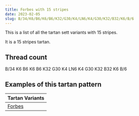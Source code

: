 ```yaml
---
title: Forbes with 15 stripes
date: 2023-02-05
slug: B/34/K6/B6/K6/B6/K32/G30/K4/LN6/K4/G30/K32/B32/K6/B/6
---
```

This is a list of all the tartan sett variants with 15 stripes.

It is a 15 stripes tartan.


## Thread count
B/34 K6 B6 K6 B6 K32 G30 K4 LN6 K4 G30 K32 B32 K6 B/6

## Examples of this tartan pattern

| Tartan Variants |
|---------------|
| [Forbes](/variants/b/34/k6/b6/k6/b6/k32/g30/k4/ln6/k4/g30/k32/b32/k6/b/6-b304080-g008000-k000000-lne0e0e0)||
